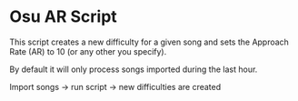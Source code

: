 # Osu AR Script

This script creates a new difficulty for a given song and sets the Approach Rate (AR) to 10 (or any other you specify).

By default it will only process songs imported during the last hour.

Import songs -> run script -> new difficulties are created
